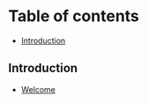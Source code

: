 # Table of contents

* [Introduction](README.md)

## Introduction

* [Welcome](introduction/welcome.md)

